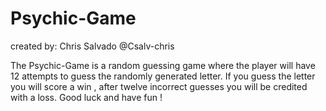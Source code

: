 # Psychic-Game
created by: Chris Salvado
@Csalv-chris

The Psychic-Game is a random guessing game where the player will have 12 attempts to guess the randomly generated letter. If you guess the letter you will score a win , after twelve incorrect guesses you will be credited with a loss. Good luck and have fun !